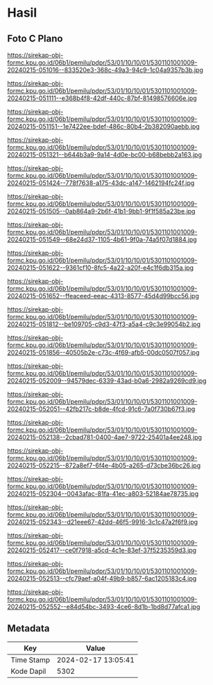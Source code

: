 # Hasil

## Foto C Plano

https://sirekap-obj-formc.kpu.go.id/06b1/pemilu/pdpr/53/01/10/10/01/5301101001009-20240215-051016--833520e3-368c-49a3-94c9-1c04a9357b3b.jpg

https://sirekap-obj-formc.kpu.go.id/06b1/pemilu/pdpr/53/01/10/10/01/5301101001009-20240215-051111--e368b4f8-42df-440c-87bf-81498576606e.jpg

https://sirekap-obj-formc.kpu.go.id/06b1/pemilu/pdpr/53/01/10/10/01/5301101001009-20240215-051151--1e7422ee-bdef-486c-80b4-2b382090aebb.jpg

https://sirekap-obj-formc.kpu.go.id/06b1/pemilu/pdpr/53/01/10/10/01/5301101001009-20240215-051321--b644b3a9-9a14-4d0e-bc00-b68bebb2a163.jpg

https://sirekap-obj-formc.kpu.go.id/06b1/pemilu/pdpr/53/01/10/10/01/5301101001009-20240215-051424--778f7638-a175-43dc-a147-1462194fc24f.jpg

https://sirekap-obj-formc.kpu.go.id/06b1/pemilu/pdpr/53/01/10/10/01/5301101001009-20240215-051505--0ab864a9-2b6f-41b1-9bb1-9f1f585a23be.jpg

https://sirekap-obj-formc.kpu.go.id/06b1/pemilu/pdpr/53/01/10/10/01/5301101001009-20240215-051549--68e24d37-1105-4b61-9f0a-74a5f07d1884.jpg

https://sirekap-obj-formc.kpu.go.id/06b1/pemilu/pdpr/53/01/10/10/01/5301101001009-20240215-051622--9361cf10-8fc5-4a22-a20f-e4c1f6db315a.jpg

https://sirekap-obj-formc.kpu.go.id/06b1/pemilu/pdpr/53/01/10/10/01/5301101001009-20240215-051652--ffeaceed-eeac-4313-8577-45d4d99bcc56.jpg

https://sirekap-obj-formc.kpu.go.id/06b1/pemilu/pdpr/53/01/10/10/01/5301101001009-20240215-051812--be109705-c9d3-47f3-a5a4-c9c3e99054b2.jpg

https://sirekap-obj-formc.kpu.go.id/06b1/pemilu/pdpr/53/01/10/10/01/5301101001009-20240215-051856--40505b2e-c73c-4f69-afb5-00dc0507f057.jpg

https://sirekap-obj-formc.kpu.go.id/06b1/pemilu/pdpr/53/01/10/10/01/5301101001009-20240215-052009--94579dec-6339-43ad-b0a6-2982a9269cd9.jpg

https://sirekap-obj-formc.kpu.go.id/06b1/pemilu/pdpr/53/01/10/10/01/5301101001009-20240215-052051--42fb217c-b8de-4fcd-91c6-7a0f730b67f3.jpg

https://sirekap-obj-formc.kpu.go.id/06b1/pemilu/pdpr/53/01/10/10/01/5301101001009-20240215-052138--2cbad781-0400-4ae7-9722-25401a4ee248.jpg

https://sirekap-obj-formc.kpu.go.id/06b1/pemilu/pdpr/53/01/10/10/01/5301101001009-20240215-052215--872a8ef7-6f4e-4b05-a265-d73cbe36bc26.jpg

https://sirekap-obj-formc.kpu.go.id/06b1/pemilu/pdpr/53/01/10/10/01/5301101001009-20240215-052304--0043afac-81fa-41ec-a803-52184ae78735.jpg

https://sirekap-obj-formc.kpu.go.id/06b1/pemilu/pdpr/53/01/10/10/01/5301101001009-20240215-052343--d21eee67-42dd-46f5-9916-3c1c47a2f6f9.jpg

https://sirekap-obj-formc.kpu.go.id/06b1/pemilu/pdpr/53/01/10/10/01/5301101001009-20240215-052417--ce0f7918-a5cd-4c1e-83ef-37f5235359d3.jpg

https://sirekap-obj-formc.kpu.go.id/06b1/pemilu/pdpr/53/01/10/10/01/5301101001009-20240215-052513--cfc79aef-a04f-49b9-b857-6ac1205183c4.jpg

https://sirekap-obj-formc.kpu.go.id/06b1/pemilu/pdpr/53/01/10/10/01/5301101001009-20240215-052552--e84d54bc-3493-4ce6-8d1b-1bd8d77afca1.jpg


## Metadata

| Key        | Value               |
| ---------- | ------------------- |
| Time Stamp | 2024-02-17 13:05:41 |
| Kode Dapil | 5302                |



